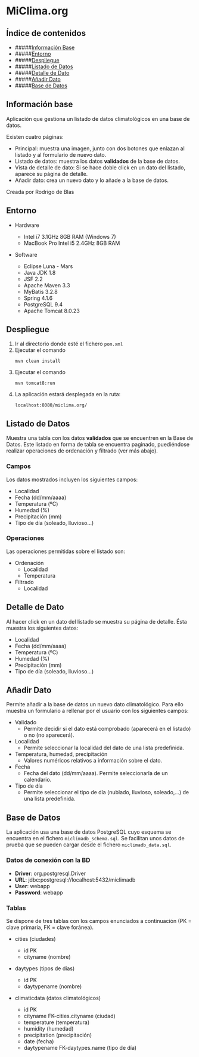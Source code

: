 # MiClima.org

## Índice de contenidos

- #####[Información Base](#def-infobase)
- #####[Entorno](#def-entorno)
- #####[Despliegue](#def-despliegue)
- #####[Listado de Datos](#def-listado)
- #####[Detalle de Dato](#def-detalle)
- #####[Añadir Dato](#def-anadir)
- #####[Base de Datos](#def-basedatos)

<a name="def-infobase"></a>

## Información base

Aplicación que gestiona un listado de datos climatológicos en una base de datos.

Existen cuatro páginas:

+ Principal: muestra una imagen, junto con dos botones que enlazan al listado y al formulario de nuevo dato.
+ Listado de datos: muestra los datos **validados** de la base de datos.
+ Vista de detalle de dato: Si se hace doble click en un dato del listado, aparece su página de detalle.
+ Añadir dato: crea un nuevo dato y lo añade a la base de datos.

Creada por Rodrigo de Blas

<a name="def-entorno"></a>

## Entorno
+ Hardware

	+ Intel i7 3.1GHz 8GB RAM (Windows 7)
	+ MacBook Pro Intel i5 2.4GHz 8GB RAM
	
	
+ Software

	+ Eclipse Luna - Mars
	+ Java JDK 1.8
	+ JSF 2.2
	+ Apache Maven 3.3
	+ MyBatis 3.2.8
	+ Spring 4.1.6
	+ PostgreSQL 9.4
	+ Apache Tomcat 8.0.23

<a name="def-despliegue"></a>

## Despliegue

1. Ir al directorio donde esté el fichero `pom.xml`
2. Ejecutar el comando 
    ```
    mvn clean install
    ```
3. Ejecutar el comando
    ```
    mvn tomcat8:run
    ```
4. La aplicación estará desplegada en la ruta:
    ```
    localhost:8080/miclima.org/
    ```

<a name="def-listado"></a>

## Listado de Datos

Muestra una tabla con los datos **validados** que se encuentren en la Base de Datos. Este listado en forma de tabla se encuentra paginado, puediéndose realizar operaciones de ordenación y filtrado (ver más abajo).

### Campos
Los datos mostrados incluyen los siguientes campos:
+ Localidad
+ Fecha (dd/mm/aaaa)
+ Temperatura (ºC)
+ Humedad (%)
+ Precipitación (mm)
+ Tipo de día (soleado, lluvioso...)

### Operaciones
Las operaciones permitidas sobre el listado son:
+ Ordenación
    + Localidad
    + Temperatura
+ Filtrado
    + Localidad

<a name="def-detalle"></a>

## Detalle de Dato
Al hacer click en un dato del listado se muestra su página de detalle. Ésta muestra los siguientes datos:
+ Localidad
+ Fecha (dd/mm/aaaa)
+ Temperatura (ºC)
+ Humedad (%)
+ Precipitación (mm)
+ Tipo de día (soleado, lluvioso...)


<a name="def-anadir"></a>

## Añadir Dato
Permite añadir a la base de datos un nuevo dato climatológico. Para ello muestra un formulario a rellenar por el usuario con los siguientes campos:

+ Validado
    + Permite decidir si el dato está comprobado (aparecerá en el listado) o no (no aparecerá).
+ Localidad
    + Permite seleccionar la localidad del dato de una lista predefinida.
+ Temperatura, humedad, precipitación
    + Valores numéricos relativos a información sobre el dato.
+ Fecha
    + Fecha del dato (dd/mm/aaaa). Permite seleccionarla de un calendario.
+ Tipo de día
    + Permite seleccionar el tipo de día (nublado, lluvioso, soleado,...) de una lista predefinida.
    
<a name="def-basedatos"></a>    
    
## Base de Datos
La aplicación usa una base de datos PostgreSQL cuyo esquema se encuentra en el fichero `miclimadb_schema.sql`. Se facilitan unos datos de prueba que se pueden cargar desde el fichero `miclimadb_data.sql`.

### Datos de conexión con la BD
+ **Driver**: org.postgresql.Driver
+ **URL**: jdbc:postgresql://localhost:5432/miclimadb
+ **User**: webapp
+ **Password**: webapp

### Tablas
Se dispone de tres tablas con los campos enunciados a continuación (PK = clave primaria, FK = clave foránea).

+ cities (ciudades)
	+ id PK
	+ cityname (nombre)

+ daytypes (tipos de días)
	+ id PK
	+ daytypename (nombre)

+ climaticdata (datos climatológicos)
	+ id PK
	+ cityname FK-cities.cityname (ciudad)
	+ temperature (temperatura)
	+ humidity (humedad)
	+ precipitation (precipitación)
	+ date (fecha)
	+ daytypename FK-daytypes.name (tipo de día)

